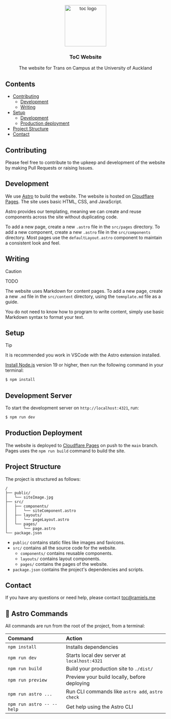 <br>
<div align="center">
<a href="#todo" target="_blank" rel="noreferrer noopener"><img width="130" alt="toc logo" src="./public/tocIconRound.webp"></a>

### ToC Website

The website for Trans on Campus at the University of Auckland

</div>

## Contents

- [Contributing](#contributing)
  - [Development](#development)
  - [Writing](#writing)
- [Setup](#setup)
  - [Development](#development-server)
  - [Production deployment](#production-deployment)
- [Project Structure](#project-structure)
- [Contact](#contact)

## Contributing

Please feel free to contribute to the upkeep and development of the website by making Pull Requests or raising Issues.

## Development

We use [Astro](https://astro.build) to build the website. The website is hosted on [Cloudflare Pages](https://pages.cloudflare.com). The site uses basic HTML, CSS, and JavaScript.

Astro provides our templating, meaning we can create and reuse components across the site without duplicating code.

To add a new page, create a new `.astro` file in the `src/pages` directory. To add a new component, create a new `.astro` file in the `src/components` directory. Most pages use the `defaultLayout.astro` component to maintain a consistent look and feel.

## Writing

> [!CAUTION]
> TODO

The website uses Markdown for content pages. To add a new page, create a new `.md` file in the `src/content` directory, using the `temnplate.md` file as a guide.

You do not need to know how to program to write content, simply use basic Markdown syntax to format your text.

## Setup

> [!TIP]
> It is recommended you work in VSCode with the Astro extension installed.

[Install Node.js](https://nodejs.org/en) version 19 or higher, then run the following command in your terminal:

```bash
$ npm install
```

## Development Server

To start the development server on `http://localhost:4321`, run:

```bash
$ npm run dev
```

## Production Deployment

The website is deployed to [Cloudflare Pages](https://pages.cloudflare.com) on push to the `main` branch. Pages uses the `npm run build` command to build the site.

## Project Structure

The project is structured as follows:

```text
/
├── public/
│   └── siteImage.jpg
├── src/
│   ├── components/
│   │   └── siteComponent.astro
│   ├── layouts/
│   │   └── pageLayout.astro
│   └── pages/
│       └── page.astro
└── package.json
```

- `public/` contains static files like images and favicons.
- `src/` contains all the source code for the website.
  - `components/` contains reusable components.
  - `layouts/` contains layout components.
  - `pages/` contains the pages of the website.
- `package.json` contains the project's dependencies and scripts.

## Contact

If you have any questions or need help, please contact [toc@ramiels.me](mailto:toc@ramiels.me)

## 🧞 Astro Commands

All commands are run from the root of the project, from a terminal:

| Command                   | Action                                           |
| :------------------------ | :----------------------------------------------- |
| `npm install`             | Installs dependencies                            |
| `npm run dev`             | Starts local dev server at `localhost:4321`      |
| `npm run build`           | Build your production site to `./dist/`          |
| `npm run preview`         | Preview your build locally, before deploying     |
| `npm run astro ...`       | Run CLI commands like `astro add`, `astro check` |
| `npm run astro -- --help` | Get help using the Astro CLI                     |
